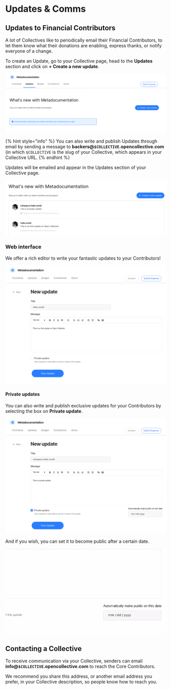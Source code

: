 # Updates & Comms

## Updates to Financial Contributors

A lot of Collectives like to periodically email their Financial Contributors, to let them know what their donations are enabling, express thanks, or notify everyone of a change.

To create an Update, go to your Collective page, head to the **Updates** section and click on **+ Create a new update**.

![](../.gitbook/assets/collectives_updates-and-comms_create-new-update.png)

{% hint style="info" %}
You can also write and publish Updates through email by sending a message to **backers@`$COLLECTIVE`.opencollective.com** \(in which `$COLLECTIVE` is the slug of your Collective, which appears in your Collective URL.
{% endhint %}

Updates will be emailed and appear in the Updates section of your Collective page.

![The Updates section of a Collective page after being populated with two posts.](../.gitbook/assets/collectives_updates-and-comms_all-updates.png)

### Web interface

We offer a rich editor to write your fantastic updates to your Contributors!

![](../.gitbook/assets/collectives_updates-and-comms_regular-update.png.png)

#### Private updates

You can also write and publish exclusive updates for your Contributors by selecting the box on **Private update**.

![](../.gitbook/assets/collectives_updates-and-comms_private-update.png)

And if you wish, you can set it to become public after a certain date.

![](../.gitbook/assets/collectives_updates-and-comms_public-after.gif)

## Contacting a Collective

To receive communication via your Collective, senders can email **info@`$COLLECTIVE`.opencollective.com** to reach the Core Contributors.

We recommend you share this address, or another email address you prefer, in your Collective description, so people know how to reach you.

